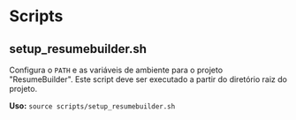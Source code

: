 <!----------------------------------------------------------------------- 
	This is part of the documentation of Deployo.io Resume Builder System.
	Copyright (C) 2025
	Leila Otto Algarve
	Licensed under the GNU Free Documentation License v1.3 or later.
    See LICENSE-DOCUMENTATION for details. 
------------------------------------------------------------------------>
# Scripts

## setup_resumebuilder.sh

Configura o `PATH` e as variáveis de ambiente para o projeto "ResumeBuilder". Este script deve ser executado a partir do diretório raiz do projeto.

**Uso:** `source scripts/setup_resumebuilder.sh`
